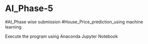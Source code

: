 # AI_Phase-5
#AI_Phase wise submission
#House_Price_prediction_using machine learning


Execute the program using Anaconda Jupyter Notebook
